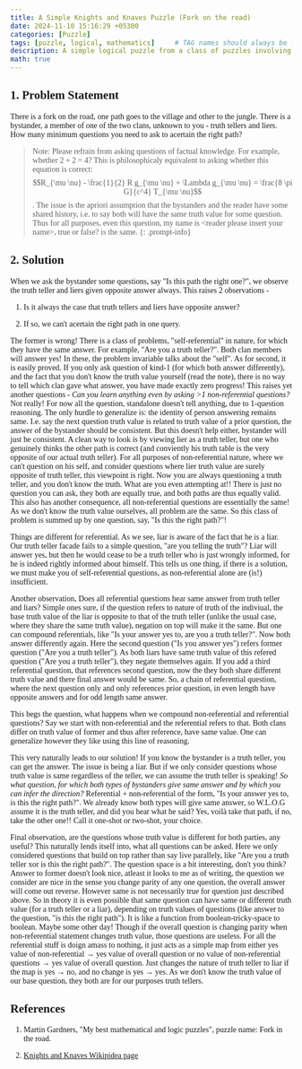 ```yaml
---
title: A Simple Knights and Knaves Puzzle (Fork on the road)
date: 2024-11-10 15:16:29 +05300
categories: [Puzzle]
tags: [puzzle, logical, mathematics]     # TAG names should always be lowercase
description: A simple logical puzzle from a class of puzzles involving interviewing one (or more) member(s) of truth tellers or liers clan. The identity of clan is not known. The aim is to get hold of an answer to some question.
math: true
---
```


<div class="custom" markdown="1" style="font-family: Verdana">

## 1. Problem Statement

There is a fork on the road, one path goes to the village and other to the jungle. There is a bystander, a member of one of the two clans, unknown to you - truth tellers and liers. How many minimum questions you need to ask to acertain the right path?

> Note: Please refrain from asking questions of factual knowledge. For example, whether 2 + 2 = 4? This is philosophicaly equivalent to asking whether this equation is correct: $$R_{\mu \nu} - \frac{1}{2} R g_{\mu \nu} + \Lambda g_{\mu \nu} = \frac{8 \pi G}{c^4} T_{\mu \nu}$$. The issue is the apriori assumption that the bystanders and the reader have some shared history, i.e. to say both will have the same truth value for some question. Thus for all purposes, even this question, my name is \<reader please insert your name\>, true or false? is the same.
{: .prompt-info}

## 2. Solution

When we ask the bystander some questions, say "Is this path the right one?", we observe the truth teller and liers given opposite answer always. This raises 2 observations - 

1. Is it always the case that truth tellers and liers have opposite answer?

2. If so, we can't acertain the right path in one query.

The former is wrong! There is a class of problems, "self-referential" in nature, for which they have the same answer. For example, "Are you a truth teller?". Both clan members will answer yes! In these, the problem invariable talks about the "self". As for second, it is easily proved. If you only ask question of kind-1 (for which both answer differently), and the fact that you don't know the truth value yourself (read the note), there is no way to tell which clan gave what answer, you have made exactly zero progress! This raises yet another questions - *Can you learn anything even by asking >1 non-referential questions?* Not really! For now all the question, standalone doesn't tell anything, due to 1-question reasoning. The only hurdle to generalize is: the identity of person answering remains same. I.e. say the next question truth value is related to truth value of a prior question, the answer of the bystander should be consistent. But this doesn't help either, bystander will just be consistent. A clean way to look is by viewing lier as a truth teller, but one who genuinely thinks the other path is correct (and conviently his truth table is the very opposite of our actual truth teller). For all purposes of non-referential nature, where we can't question on his self, and consider questions where lier truth value are surely opposite of truth teller, this viewpoint is right. Now you are always questioning a truth teller, and you don't know the truth. What are you even attempting at!! There is just no question you can ask, they both are equally true, and both paths are thus equally valid. This also has another consequence, all non-referential questions are essentially the same! As we don't know the truth value ourselves, all problem are the same. So this class of problem is summed up by one question, say, "Is this the right path?"!

Things are different for referential. As we see, liar is aware of the fact that he is a liar. Our truth teller facade fails to a simple question, "are you telling the truth"? Liar will answer yes, but then he would cease to be a truth teller who is just wrongly informed, for he is indeed rightly informed about himself. This tells us one thing, if there is a solution, we must make you of self-referential questions, as non-referential alone are (is!) insufficient.

Another observation, Does all referential questions hear same answer from truth teller and liars? Simple ones sure, if the question refers to nature of truth of the indiviual, the base truth value of the liar is opposite to that of the truth teller (unlike the usual case, where they share the same truth value), negation on top will make it the same. But one can compound referentials, like "Is your answer yes to, are you a truth teller?". Now both answer differently again. Here the second question ("Is you answer yes") refers former question ("Are you a truth teller"). As both liars have same truth value of this refered question ("Are you a truth teller"), they negate themselves again. If you add a third referential question, that references second question, now the they both share different truth value and there final answer would be same. So, a chain of referential question, where the next question only and only references prior question, in even length have opposite answers and for odd length same answer.

This begs the question, what happens when we compound non-referential and referential questions? Say we start with non-referential and the referential refers to that. Both clans differ on truth value of former and thus after reference, have same value. One can generalize however they like using this line of reasoning.

This very naturally leads to our solution! If you know the bystander is a truth teller, you can get the answer. The issue is being a liar. But if we only consider questions whose truth value is same regardless of the teller, we can assume the truth teller is speaking! *So what question, for which both types of bystanders give same answer and by which you can infer the direction?* Referential + non-referential of the form, "Is your answer yes to, is this the right path?". We already know both types will give same answer, so W.L.O.G assume it is the truth teller, and did you hear what he said? Yes, voilà take that path, if no, take the other one!! Call it one-shot or two-shot, your choice.

Final observation, are the questions whose truth value is different for both parties, any useful? This naturally lends itself into, what all questions can be asked. Here we only considered questions that build on top rather than say live parallely, like "Are you a truth teller xor is this the right path?". The question space is a bit interesting, don't you think? Answer to former doesn't look nice, atleast it looks to me as of writing, the question we consider are nice in the sense you change parity of any one question, the overall answer will come out reverse. However same is not necessarily true for question just described above. So in theory it is even possible that same question can have same or different truth value (for a truth teller or a liar), depending on truth values of questions (like answer to the question, "is this the right path"). It is like a function from boolean-tricky-space to boolean. Maybe some other day! Though if the overall question is changing parity when non-referential statement changes truth value, those questions are useless. For all the referential stuff is doign amass to nothing, it just acts as a simple map from either yes value of non-referential → yes value of overall question or no value of non-referential questions → yes value of overall question. Just changes the nature of truth teller to liar if the map is yes → no, and no change is yes → yes. As we don't know the truth value of our base question, they both are for our purposes truth tellers.

## References

1. Martin Gardners, "My best mathematical and logic puzzles", puzzle name: Fork in the road.

2. [Knights and Knaves Wikipidea page](https://en.wikipedia.org/wiki/Knights_and_Knaves)

</div>
